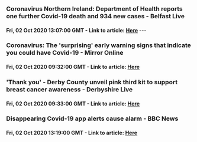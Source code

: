 ### **Coronavirus Northern Ireland: Department of Health reports one further Covid-19 death and 934 new cases - Belfast Live**
#### Fri, 02 Oct 2020 13:07:00 GMT - Link to article: [Here](https://news.google.com/__i/rss/rd/articles/CBMiZ2h0dHBzOi8vd3d3LmJlbGZhc3RsaXZlLmNvLnVrL25ld3MvYmVsZmFzdC1uZXdzL2Nvcm9uYXZpcnVzLW5vcnRoZXJuLWlyZWxhbmQtZGVwYXJ0bWVudC1oZWFsdGgtMTkwMzg1NDbSAWtodHRwczovL3d3dy5iZWxmYXN0bGl2ZS5jby51ay9uZXdzL2JlbGZhc3QtbmV3cy9jb3JvbmF2aXJ1cy1ub3J0aGVybi1pcmVsYW5kLWRlcGFydG1lbnQtaGVhbHRoLTE5MDM4NTQ2LmFtcA?oc=5) ---
### **Coronavirus: The 'surprising' early warning signs that indicate you could have Covid-19 - Mirror Online**
#### Fri, 02 Oct 2020 09:32:00 GMT - Link to article: [Here](https://news.google.com/__i/rss/rd/articles/CBMiVGh0dHBzOi8vd3d3Lm1pcnJvci5jby51ay9zY2llbmNlL2Nvcm9uYXZpcnVzLXN1cnByaXNpbmctZWFybHktd2FybmluZy1zaWducy0yMjc4MDE3MNIBWGh0dHBzOi8vd3d3Lm1pcnJvci5jby51ay9zY2llbmNlL2Nvcm9uYXZpcnVzLXN1cnByaXNpbmctZWFybHktd2FybmluZy1zaWducy0yMjc4MDE3MC5hbXA?oc=5)
### **'Thank you' - Derby County unveil pink third kit to support breast cancer awareness - Derbyshire Live**
#### Fri, 02 Oct 2020 09:33:00 GMT - Link to article: [Here](https://news.google.com/__i/rss/rd/articles/CBMiYWh0dHBzOi8vd3d3LmRlcmJ5dGVsZWdyYXBoLmNvLnVrL3Nwb3J0L2Zvb3RiYWxsL2Zvb3RiYWxsLW5ld3MvZGVyYnktY291bnR5LXRoaXJkLWtpdC1waW5rLTQ1Njg0MzLSAWVodHRwczovL3d3dy5kZXJieXRlbGVncmFwaC5jby51ay9zcG9ydC9mb290YmFsbC9mb290YmFsbC1uZXdzL2RlcmJ5LWNvdW50eS10aGlyZC1raXQtcGluay00NTY4NDMyLmFtcA?oc=5)
### **Disappearing Covid-19 app alerts cause alarm - BBC News**
#### Fri, 02 Oct 2020 13:19:00 GMT - Link to article: [Here](https://news.google.com/__i/rss/rd/articles/CBMiLmh0dHBzOi8vd3d3LmJiYy5jby51ay9uZXdzL3RlY2hub2xvZ3ktNTQzODkwODPSATJodHRwczovL3d3dy5iYmMuY28udWsvbmV3cy9hbXAvdGVjaG5vbG9neS01NDM4OTA4Mw?oc=5)
